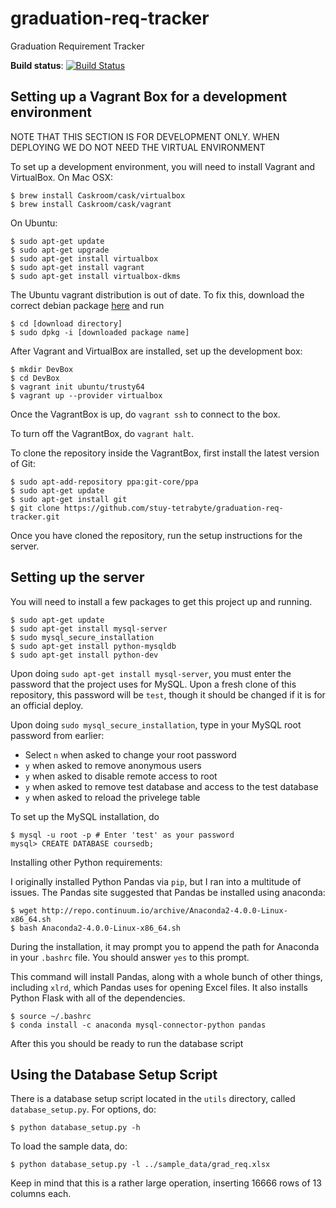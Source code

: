 # graduation-req-tracker
Graduation Requirement Tracker

**Build status**: [![Build Status](https://travis-ci.org/stuy-tetrabyte/graduation-req-tracker.svg?branch=feature-backend)](https://travis-ci.org/stuy-tetrabyte/graduation-req-tracker)

## Setting up a Vagrant Box for a development environment

NOTE THAT THIS SECTION IS FOR DEVELOPMENT ONLY. WHEN DEPLOYING WE DO NOT NEED
THE VIRTUAL ENVIRONMENT

To set up a development environment, you will need to install Vagrant and
VirtualBox. On Mac OSX:

```
$ brew install Caskroom/cask/virtualbox
$ brew install Caskroom/cask/vagrant
```

On Ubuntu:

```
$ sudo apt-get update
$ sudo apt-get upgrade
$ sudo apt-get install virtualbox
$ sudo apt-get install vagrant
$ sudo apt-get install virtualbox-dkms
```

The Ubuntu vagrant distribution is out of date. To fix this, download the
correct debian package [here](https://www.vagrantup.com/downloads.html) and run
```
$ cd [download directory]
$ sudo dpkg -i [downloaded package name]
```

After Vagrant and VirtualBox are installed, set up the development box:

```
$ mkdir DevBox
$ cd DevBox
$ vagrant init ubuntu/trusty64
$ vagrant up --provider virtualbox
```

Once the VagrantBox is up, do `vagrant ssh` to connect to the box.

To turn off the VagrantBox, do `vagrant halt`.

To clone the repository inside the VagrantBox, first install the latest version
of Git:

```
$ sudo apt-add-repository ppa:git-core/ppa
$ sudo apt-get update
$ sudo apt-get install git
$ git clone https://github.com/stuy-tetrabyte/graduation-req-tracker.git
```

Once you have cloned the repository, run the setup instructions for the server.
## Setting up the server

You will need to install a few packages to get this project up and running.

```
$ sudo apt-get update
$ sudo apt-get install mysql-server
$ sudo mysql_secure_installation
$ sudo apt-get install python-mysqldb
$ sudo apt-get install python-dev
```

Upon doing `sudo apt-get install mysql-server`, you must enter the password that
the project uses for MySQL. Upon a fresh clone of this repository, this password
will be `test`, though it should be changed if it is for an official deploy.

Upon doing `sudo mysql_secure_installation`, type in your MySQL root password
from earlier:

- Select `n` when asked to change your root password
- `y` when asked to remove anonymous users
- `y` when asked to disable remote access to root
- `y` when asked to remove test database and access to the test database
- `y` when asked to reload the privelege table

To set up the MySQL installation, do

```
$ mysql -u root -p # Enter 'test' as your password
mysql> CREATE DATABASE coursedb;
```

Installing other Python requirements:

I originally installed Python Pandas via `pip`, but I ran into a multitude of
issues. The Pandas site suggested that Pandas be installed using anaconda:

```
$ wget http://repo.continuum.io/archive/Anaconda2-4.0.0-Linux-x86_64.sh
$ bash Anaconda2-4.0.0-Linux-x86_64.sh
```

During the installation, it may prompt you to append the path for Anaconda in
your `.bashrc` file. You should answer `yes` to this prompt.

This command will install Pandas, along with a whole bunch of other things,
including `xlrd`, which Pandas uses for opening Excel files. It also installs
Python Flask with all of the dependencies.

```
$ source ~/.bashrc
$ conda install -c anaconda mysql-connector-python pandas
```

After this you should be ready to run the database script

## Using the Database Setup Script

There is a database setup script located in the `utils` directory, called
`database_setup.py`. For options, do:

```
$ python database_setup.py -h
```

To load the sample data, do:
```
$ python database_setup.py -l ../sample_data/grad_req.xlsx
```

Keep in mind that this is a rather large operation, inserting 16666 rows of 13
columns each.


